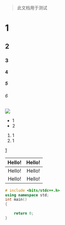 > 此文档用于测试

# 1

## 2

### 3

#### 4

##### 5

###### 6

![](https://cdn.luogu.com.cn/upload/image_hosting/47bgud87.png)

- 1
- 2

1. 1
1. 1

[1](https://cdn.luogu.com.cn/upload/image_hosting/47bgud87.png)

| Hello! | Hello! |
| :----------: | :----------: |
| Hello! | Hello! |
| Hello! | Hello! ||

```cpp
# include <bits/stdc++.h>
using namespace std;
int main()
{
	
	return 0;
}
```